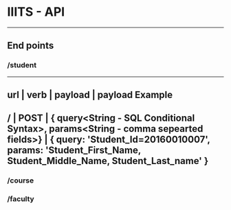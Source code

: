 # IIITS - API
---------------

## End points

### /student

--------------------------------------
url | verb | payload | payload Example
--------------------------------------
/ | POST | { query<String - SQL Conditional Syntax>,  params<String - comma sepearted fields>} | { query: 'Student_Id=20160010007', params: 'Student_First_Name, Student_Middle_Name, Student_Last_name' }
--------------------

### /course

### /faculty
